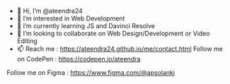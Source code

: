 - 👋 Hi, I’m @ateendra24
- 👀 I’m interested in Web Development
- 🌱 I’m currently learning JS and Davinci Resolve
- 💞️ I’m looking to collaborate on Web Design/Development or Video Editing
- 📫 Reach me : https://ateendra24.github.io/me/contact.html
Follow me on CodePen : https://codepen.io/ateendra

Follow me on Figma : https://www.figma.com/@apsolanki

